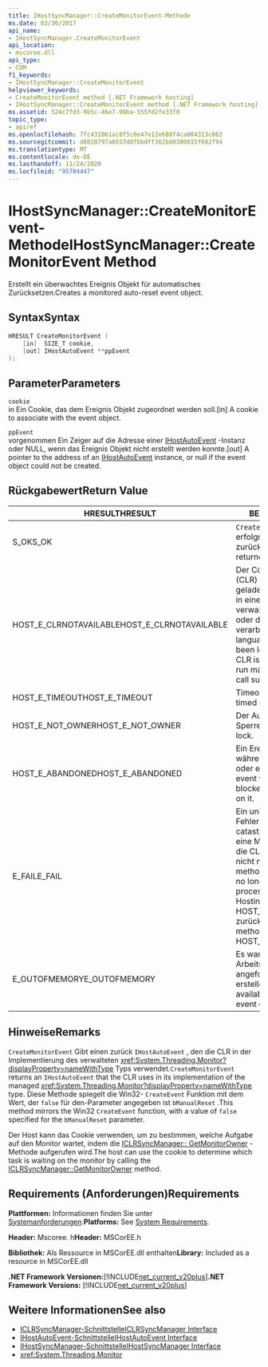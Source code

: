 ```yaml
---
title: IHostSyncManager::CreateMonitorEvent-Methode
ms.date: 03/30/2017
api_name:
- IHostSyncManager.CreateMonitorEvent
api_location:
- mscoree.dll
api_type:
- COM
f1_keywords:
- IHostSyncManager::CreateMonitorEvent
helpviewer_keywords:
- CreateMonitorEvent method [.NET Framework hosting]
- IHostSyncManager::CreateMonitorEvent method [.NET Framework hosting]
ms.assetid: 524c7fd3-9b5c-46e7-99ba-555fd2fe33f0
topic_type:
- apiref
ms.openlocfilehash: 7fc431861ac8f5c0e47e12e688f4ca004313c062
ms.sourcegitcommit: d8020797a6657d0fbbdff362b80300815f682f94
ms.translationtype: MT
ms.contentlocale: de-DE
ms.lasthandoff: 11/24/2020
ms.locfileid: "95704447"
---
```

# <a name="ihostsyncmanagercreatemonitorevent-method"></a><span data-ttu-id="2d68f-102">IHostSyncManager::CreateMonitorEvent-Methode</span><span class="sxs-lookup"><span data-stu-id="2d68f-102">IHostSyncManager::CreateMonitorEvent Method</span></span>

<span data-ttu-id="2d68f-103">Erstellt ein überwachtes Ereignis Objekt für automatisches Zurücksetzen.</span><span class="sxs-lookup"><span data-stu-id="2d68f-103">Creates a monitored auto-reset event object.</span></span>  
  
## <a name="syntax"></a><span data-ttu-id="2d68f-104">Syntax</span><span class="sxs-lookup"><span data-stu-id="2d68f-104">Syntax</span></span>  
  
```cpp  
HRESULT CreateMonitorEvent (  
    [in]  SIZE_T cookie,  
    [out] IHostAutoEvent **ppEvent  
);  
```  
  
## <a name="parameters"></a><span data-ttu-id="2d68f-105">Parameter</span><span class="sxs-lookup"><span data-stu-id="2d68f-105">Parameters</span></span>  

 `cookie`  
 <span data-ttu-id="2d68f-106">in Ein Cookie, das dem Ereignis Objekt zugeordnet werden soll.</span><span class="sxs-lookup"><span data-stu-id="2d68f-106">[in] A cookie to associate with the event object.</span></span>  
  
 `ppEvent`  
 <span data-ttu-id="2d68f-107">vorgenommen Ein Zeiger auf die Adresse einer [IHostAutoEvent](ihostautoevent-interface.md) -Instanz oder NULL, wenn das Ereignis Objekt nicht erstellt werden konnte.</span><span class="sxs-lookup"><span data-stu-id="2d68f-107">[out] A pointer to the address of an [IHostAutoEvent](ihostautoevent-interface.md) instance, or null if the event object could not be created.</span></span>  
  
## <a name="return-value"></a><span data-ttu-id="2d68f-108">Rückgabewert</span><span class="sxs-lookup"><span data-stu-id="2d68f-108">Return Value</span></span>  
  
|<span data-ttu-id="2d68f-109">HRESULT</span><span class="sxs-lookup"><span data-stu-id="2d68f-109">HRESULT</span></span>|<span data-ttu-id="2d68f-110">BESCHREIBUNG</span><span class="sxs-lookup"><span data-stu-id="2d68f-110">Description</span></span>|  
|-------------|-----------------|  
|<span data-ttu-id="2d68f-111">S_OK</span><span class="sxs-lookup"><span data-stu-id="2d68f-111">S_OK</span></span>|<span data-ttu-id="2d68f-112">`CreateMonitorEvent` wurde erfolgreich zurückgegeben.</span><span class="sxs-lookup"><span data-stu-id="2d68f-112">`CreateMonitorEvent` returned successfully.</span></span>|  
|<span data-ttu-id="2d68f-113">HOST_E_CLRNOTAVAILABLE</span><span class="sxs-lookup"><span data-stu-id="2d68f-113">HOST_E_CLRNOTAVAILABLE</span></span>|<span data-ttu-id="2d68f-114">Der Common Language Runtime (CLR) wurde nicht in einen Prozess geladen, oder die CLR befindet sich in einem Zustand, in dem Sie verwalteten Code nicht ausführen oder den-Befehl nicht erfolgreich verarbeiten kann.</span><span class="sxs-lookup"><span data-stu-id="2d68f-114">The common language runtime (CLR) has not been loaded into a process, or the CLR is in a state in which it cannot run managed code or process the call successfully.</span></span>|  
|<span data-ttu-id="2d68f-115">HOST_E_TIMEOUT</span><span class="sxs-lookup"><span data-stu-id="2d68f-115">HOST_E_TIMEOUT</span></span>|<span data-ttu-id="2d68f-116">Timeout des Aufrufes.</span><span class="sxs-lookup"><span data-stu-id="2d68f-116">The call timed out.</span></span>|  
|<span data-ttu-id="2d68f-117">HOST_E_NOT_OWNER</span><span class="sxs-lookup"><span data-stu-id="2d68f-117">HOST_E_NOT_OWNER</span></span>|<span data-ttu-id="2d68f-118">Der Aufrufer ist nicht Besitzer der Sperre.</span><span class="sxs-lookup"><span data-stu-id="2d68f-118">The caller does not own the lock.</span></span>|  
|<span data-ttu-id="2d68f-119">HOST_E_ABANDONED</span><span class="sxs-lookup"><span data-stu-id="2d68f-119">HOST_E_ABANDONED</span></span>|<span data-ttu-id="2d68f-120">Ein Ereignis wurde abgebrochen, während ein blockierter Thread oder eine Fiber darauf wartete.</span><span class="sxs-lookup"><span data-stu-id="2d68f-120">An event was canceled while a blocked thread or fiber was waiting on it.</span></span>|  
|<span data-ttu-id="2d68f-121">E_FAIL</span><span class="sxs-lookup"><span data-stu-id="2d68f-121">E_FAIL</span></span>|<span data-ttu-id="2d68f-122">Ein unbekannter schwerwiegender Fehler ist aufgetreten.</span><span class="sxs-lookup"><span data-stu-id="2d68f-122">An unknown catastrophic failure occurred.</span></span> <span data-ttu-id="2d68f-123">Wenn eine Methode E_FAIL zurückgibt, ist die CLR innerhalb des Prozesses nicht mehr verwendbar.</span><span class="sxs-lookup"><span data-stu-id="2d68f-123">When a method returns E_FAIL, the CLR is no longer usable within the process.</span></span> <span data-ttu-id="2d68f-124">Nachfolgende Aufrufe von Hostingmethoden geben HOST_E_CLRNOTAVAILABLE zurück.</span><span class="sxs-lookup"><span data-stu-id="2d68f-124">Subsequent calls to hosting methods return HOST_E_CLRNOTAVAILABLE.</span></span>|  
|<span data-ttu-id="2d68f-125">E_OUTOFMEMORY</span><span class="sxs-lookup"><span data-stu-id="2d68f-125">E_OUTOFMEMORY</span></span>|<span data-ttu-id="2d68f-126">Es war nicht genügend Arbeitsspeicher verfügbar, um das angeforderte Ereignis Objekt zu erstellen.</span><span class="sxs-lookup"><span data-stu-id="2d68f-126">Not enough memory was available to create the requested event object.</span></span>|  
  
## <a name="remarks"></a><span data-ttu-id="2d68f-127">Hinweise</span><span class="sxs-lookup"><span data-stu-id="2d68f-127">Remarks</span></span>  

 <span data-ttu-id="2d68f-128">`CreateMonitorEvent` Gibt einen zurück `IHostAutoEvent` , den die CLR in der Implementierung des verwalteten <xref:System.Threading.Monitor?displayProperty=nameWithType> Typs verwendet.</span><span class="sxs-lookup"><span data-stu-id="2d68f-128">`CreateMonitorEvent` returns an `IHostAutoEvent` that the CLR uses in its implementation of the managed <xref:System.Threading.Monitor?displayProperty=nameWithType> type.</span></span> <span data-ttu-id="2d68f-129">Diese Methode spiegelt die Win32- `CreateEvent` Funktion mit dem Wert, der `false` für den-Parameter angegeben ist `bManualReset` .</span><span class="sxs-lookup"><span data-stu-id="2d68f-129">This method mirrors the Win32 `CreateEvent` function, with a value of `false` specified for the `bManualReset` parameter.</span></span>  
  
 <span data-ttu-id="2d68f-130">Der Host kann das Cookie verwenden, um zu bestimmen, welche Aufgabe auf den Monitor wartet, indem die [ICLRSyncManager:: GetMonitorOwner](iclrsyncmanager-getmonitorowner-method.md) -Methode aufgerufen wird.</span><span class="sxs-lookup"><span data-stu-id="2d68f-130">The host can use the cookie to determine which task is waiting on the monitor by calling the [ICLRSyncManager::GetMonitorOwner](iclrsyncmanager-getmonitorowner-method.md) method.</span></span>  
  
## <a name="requirements"></a><span data-ttu-id="2d68f-131">Requirements (Anforderungen)</span><span class="sxs-lookup"><span data-stu-id="2d68f-131">Requirements</span></span>  

 <span data-ttu-id="2d68f-132">**Plattformen:** Informationen finden Sie unter [Systemanforderungen](../../get-started/system-requirements.md).</span><span class="sxs-lookup"><span data-stu-id="2d68f-132">**Platforms:** See [System Requirements](../../get-started/system-requirements.md).</span></span>  
  
 <span data-ttu-id="2d68f-133">**Header:** Mscoree. h</span><span class="sxs-lookup"><span data-stu-id="2d68f-133">**Header:** MSCorEE.h</span></span>  
  
 <span data-ttu-id="2d68f-134">**Bibliothek:** Als Ressource in MSCorEE.dll enthalten</span><span class="sxs-lookup"><span data-stu-id="2d68f-134">**Library:** Included as a resource in MSCorEE.dll</span></span>  
  
 <span data-ttu-id="2d68f-135">**.NET Framework Versionen:**[!INCLUDE[net_current_v20plus](../../../../includes/net-current-v20plus-md.md)]</span><span class="sxs-lookup"><span data-stu-id="2d68f-135">**.NET Framework Versions:** [!INCLUDE[net_current_v20plus](../../../../includes/net-current-v20plus-md.md)]</span></span>  
  
## <a name="see-also"></a><span data-ttu-id="2d68f-136">Weitere Informationen</span><span class="sxs-lookup"><span data-stu-id="2d68f-136">See also</span></span>

- [<span data-ttu-id="2d68f-137">ICLRSyncManager-Schnittstelle</span><span class="sxs-lookup"><span data-stu-id="2d68f-137">ICLRSyncManager Interface</span></span>](iclrsyncmanager-interface.md)
- [<span data-ttu-id="2d68f-138">IHostAutoEvent-Schnittstelle</span><span class="sxs-lookup"><span data-stu-id="2d68f-138">IHostAutoEvent Interface</span></span>](ihostautoevent-interface.md)
- [<span data-ttu-id="2d68f-139">IHostSyncManager-Schnittstelle</span><span class="sxs-lookup"><span data-stu-id="2d68f-139">IHostSyncManager Interface</span></span>](ihostsyncmanager-interface.md)
- <xref:System.Threading.Monitor>
